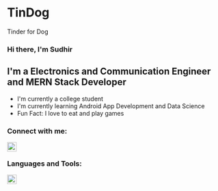# TinDog
Tinder for Dog

### Hi there, I'm Sudhir

## I'm a Electronics and Communication Engineer and MERN Stack Developer
- I'm currently a college student
- I'm currently learning Android App Development and Data Science
- Fun Fact: I love to eat and play games

### Connect with me:

[<img align="left" alt="Sudhir" width="22px" src="http://pngimg.com/uploads/github/github_PNG91.png" />][github]

<br />

### Languages and Tools:


[<img align="left" alt="react" width="22px" src="https://www.metaltoad.com/sites/default/files/styles/large_personal_photo_870x500_/public/2020-05/react-js-blog-header.png?itok=VbfDeSgJ" />][react]

<br />
<br />

[github]: https://github.com/sudhir502
[react]: https://reactjs.org/
